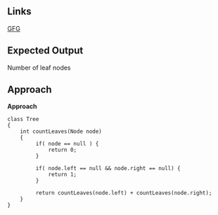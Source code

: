 ## Links
[GFG](https://practice.geeksforgeeks.org/problems/count-leaves-in-binary-tree/1)

## Expected Output
Number of leaf nodes

## Approach

**Approach**
```
class Tree
{
    int countLeaves(Node node) 
    {
         if( node == null ) {
             return 0;
         }
         
         if( node.left == null && node.right == null) {
             return 1;
         }
         
         return countLeaves(node.left) + countLeaves(node.right);
    }
}
```
